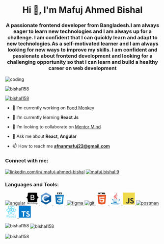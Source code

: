 <h1 align="center">Hi 👋, I'm Mafuj Ahmed Bishal</h1>
<h3 align="center">A passionate frontend developer from Bangladesh.I am always eager to learn new technologies and I am always up for a challenge. I am confident that I can quickly learn and adapt to new technologies.As a self-motivated learner and I am always looking for new ways to improve my skills. I am confident and passionate about frontend development and looking for a challenging opportunity so that i can learn and build a healthy career on web development</h3>
<img align="center" src="https://www.guvi.in/blog/wp-content/uploads/2022/11/giphyFSD.gif" alt="coding" width="500">

<p align="left"> <img src="https://komarev.com/ghpvc/?username=bishal158&label=Profile%20views&color=0e75b6&style=flat" alt="bishal158" /> </p>

<p align="left"> <a href="https://github.com/ryo-ma/github-profile-trophy"><img src="https://github-profile-trophy.vercel.app/?username=bishal158" alt="bishal158" /></a> </p>

- 🔭 I’m currently working on [Food Monkey](https://657e9aaa8c5c270008067ba0--eclectic-hummingbird-5430ab.netlify.app/)

- 🌱 I’m currently learning **React Js**

- 👯 I’m looking to collaborate on [Mentor Mind](https://65706e9a923b3d0008f25414--shimmering-cucurucho-21c6fe.netlify.app/)

- 💬 Ask me about **React, Angular**

- 📫 How to reach me **afnanmafuj22@gmail.com**

<h3 align="left">Connect with me:</h3>
<p align="left">
<a href="https://linkedin.com/in/linkedin.com/in/ mafuj-ahmed-bishal" target="blank"><img align="center" src="https://raw.githubusercontent.com/rahuldkjain/github-profile-readme-generator/master/src/images/icons/Social/linked-in-alt.svg" alt="linkedin.com/in/ mafuj-ahmed-bishal" height="30" width="40" /></a>
<a href="https://fb.com/mafuj.bishal.9" target="blank"><img align="center" src="https://raw.githubusercontent.com/rahuldkjain/github-profile-readme-generator/master/src/images/icons/Social/facebook.svg" alt="mafuj.bishal.9" height="30" width="40" /></a>
</p>

<h3 align="left">Languages and Tools:</h3>
<p align="left"> <a href="https://angular.io" target="_blank" rel="noreferrer"> <img src="https://angular.io/assets/images/logos/angular/angular.svg" alt="angular" width="40" height="40"/> </a> <a href="https://getbootstrap.com" target="_blank" rel="noreferrer"> <img src="https://raw.githubusercontent.com/devicons/devicon/master/icons/bootstrap/bootstrap-plain-wordmark.svg" alt="bootstrap" width="40" height="40"/> </a> <a href="https://www.cprogramming.com/" target="_blank" rel="noreferrer"> <img src="https://raw.githubusercontent.com/devicons/devicon/master/icons/c/c-original.svg" alt="c" width="40" height="40"/> </a> <a href="https://www.w3schools.com/css/" target="_blank" rel="noreferrer"> <img src="https://raw.githubusercontent.com/devicons/devicon/master/icons/css3/css3-original-wordmark.svg" alt="css3" width="40" height="40"/> </a> <a href="https://www.figma.com/" target="_blank" rel="noreferrer"> <img src="https://www.vectorlogo.zone/logos/figma/figma-icon.svg" alt="figma" width="40" height="40"/> </a> <a href="https://git-scm.com/" target="_blank" rel="noreferrer"> <img src="https://www.vectorlogo.zone/logos/git-scm/git-scm-icon.svg" alt="git" width="40" height="40"/> </a> <a href="https://www.w3.org/html/" target="_blank" rel="noreferrer"> <img src="https://raw.githubusercontent.com/devicons/devicon/master/icons/html5/html5-original-wordmark.svg" alt="html5" width="40" height="40"/> </a> <a href="https://www.java.com" target="_blank" rel="noreferrer"> <img src="https://raw.githubusercontent.com/devicons/devicon/master/icons/java/java-original.svg" alt="java" width="40" height="40"/> </a> <a href="https://developer.mozilla.org/en-US/docs/Web/JavaScript" target="_blank" rel="noreferrer"> <img src="https://raw.githubusercontent.com/devicons/devicon/master/icons/javascript/javascript-original.svg" alt="javascript" width="40" height="40"/> </a> <a href="https://postman.com" target="_blank" rel="noreferrer"> <img src="https://www.vectorlogo.zone/logos/getpostman/getpostman-icon.svg" alt="postman" width="40" height="40"/> </a> <a href="https://reactjs.org/" target="_blank" rel="noreferrer"> <img src="https://raw.githubusercontent.com/devicons/devicon/master/icons/react/react-original-wordmark.svg" alt="react" width="40" height="40"/> </a> <a href="https://www.typescriptlang.org/" target="_blank" rel="noreferrer"> <img src="https://raw.githubusercontent.com/devicons/devicon/master/icons/typescript/typescript-original.svg" alt="typescript" width="40" height="40"/> </a> </p>

<p><img align="left" src="https://github-readme-stats.vercel.app/api/top-langs?username=bishal158&show_icons=true&locale=en&layout=compact" alt="bishal158" /></p>

<p>&nbsp;<img align="center" src="https://github-readme-stats.vercel.app/api?username=bishal158&show_icons=true&locale=en" alt="bishal158" /></p>

<p><img align="center" src="https://github-readme-streak-stats.herokuapp.com/?user=bishal158&" alt="bishal158" /></p>
